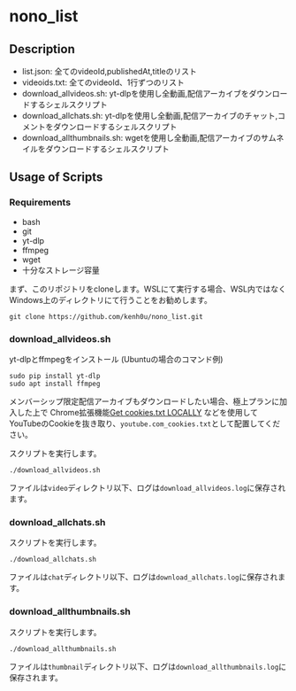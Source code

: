 # nono_list

## Description

- list.json: 全てのvideoId,publishedAt,titleのリスト
- videoids.txt: 全てのvideoId、1行ずつのリスト
- download_allvideos.sh: yt-dlpを使用し全動画,配信アーカイブをダウンロードするシェルスクリプト
- download_allchats.sh: yt-dlpを使用し全動画,配信アーカイブのチャット,コメントをダウンロードするシェルスクリプト
- download_allthumbnails.sh: wgetを使用し全動画,配信アーカイブのサムネイルをダウンロードするシェルスクリプト

## Usage of Scripts

### Requirements

- bash
- git
- yt-dlp
- ffmpeg
- wget
- 十分なストレージ容量

まず、このリポジトリをcloneします。WSLにて実行する場合、WSL内ではなくWindows上のディレクトリにて行うことをお勧めします。
```
git clone https://github.com/kenh0u/nono_list.git
```

### download_allvideos.sh

yt-dlpとffmpegをインストール (Ubuntuの場合のコマンド例)

```
sudo pip install yt-dlp
sudo apt install ffmpeg
```

メンバーシップ限定配信アーカイブもダウンロードしたい場合、極上プランに加入した上で
Chrome拡張機能[Get cookies.txt LOCALLY](https://chrome.google.com/webstore/detail/get-cookiestxt-locally/cclelndahbckbenkjhflpdbgdldlbecc)
などを使用してYouTubeのCookieを抜き取り、`youtube.com_cookies.txt`として配置してください。

スクリプトを実行します。

```
./download_allvideos.sh
```

ファイルは`video`ディレクトリ以下、ログは`download_allvideos.log`に保存されます。

### download_allchats.sh

スクリプトを実行します。

```
./download_allchats.sh
```

ファイルは`chat`ディレクトリ以下、ログは`download_allchats.log`に保存されます。

### download_allthumbnails.sh

スクリプトを実行します。

```
./download_allthumbnails.sh
```

ファイルは`thumbnail`ディレクトリ以下、ログは`download_allthumbnails.log`に保存されます。
